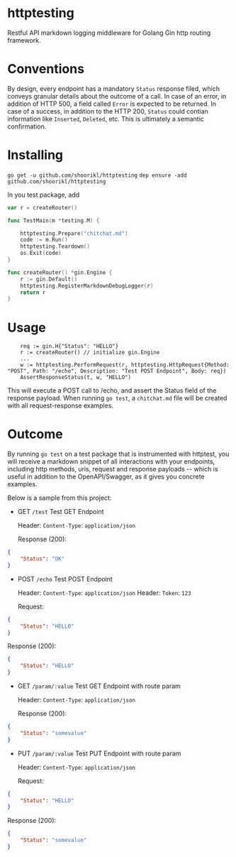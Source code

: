 # httptesting

Restful API markdown logging middleware for Golang Gin http routing framework.

# Conventions

By design, every endpoint has a mandatory `Status` response filed, which conveys granular details about the outcome of a call. In case of an error, in addition of HTTP 500, a field called `Error` is expected to be returned. In case of a success, in addition to the HTTP 200, `Status` could contian information like `Inserted`, `Deleted`, etc. This is ultimately a semantic confirmation.

# Installing
`go get -u github.com/shoorikl/httptesting`
`dep ensure -add github.com/shoorikl/httptesting`

In you test package, add

```go
var r = createRouter()

func TestMain(m *testing.M) {

	httptesting.Prepare("chitchat.md")
	code := m.Run()
	httptesting.Teardown()
	os.Exit(code)
}

func createRouter() *gin.Engine {
	r := gin.Default()
	httptesting.RegisterMarkdownDebugLogger(r)
	return r
}
```

# Usage

```
	req := gin.H{"Status": "HELLO"}
	r := createRouter() // initialize gin.Engine
	...
	w := httptesting.PerformRequest(r, httptesting.HttpRequest{Method: "POST", Path: "/echo", Description: "Test POST Endpoint", Body: req})
	AssertResponseStatus(t, w, "HELLO")
```

This will execute a POST call to /echo, and assert the Status field of the response payload. When running `go test`, a `chitchat.md` file will be created with all request-response examples.

# Outcome

By running `go test` on a test package that is instrumented with httptest, you will receive a markdown snippet of all interactions with your endpoints, including http methods, uris, request and response payloads -- which is useful in addition to the OpenAPI/Swagger, as it gives you concrete examples.

Below is a sample from this project:



* GET `/test` Test GET Endpoint

   Header: `Content-Type`: `application/json`

   Response (200):
```json
{
	"Status": "OK"
}
```

* POST `/echo` Test POST Endpoint

   Header: `Content-Type`: `application/json`
   Header: `Token`: `123`

   Request:
```json
{
	"Status": "HELLO"
}
```

   Response (200):
```json
{
	"Status": "HELLO"
}
```

* GET `/param/:value` Test GET Endpoint with route param

   Header: `Content-Type`: `application/json`

   Response (200):
```json
{
	"Status": "somevalue"
}
```

* PUT `/param/:value` Test PUT Endpoint with route param

   Header: `Content-Type`: `application/json`

   Request:
```json
{
	"Status": "HELLO"
}
```

   Response (200):
```json
{
	"Status": "somevalue"
}
```
